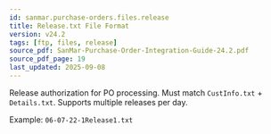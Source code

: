 ```yaml
---
id: sanmar.purchase-orders.files.release
title: Release.txt File Format
version: v24.2
tags: [ftp, files, release]
source_pdf: SanMar-Purchase-Order-Integration-Guide-24.2.pdf
source_pdf_page: 19
last_updated: 2025-09-08
---
```


Release authorization for PO processing. Must match `CustInfo.txt` + `Details.txt`. Supports multiple releases per day.

Example: `06-07-22-1Release1.txt`
